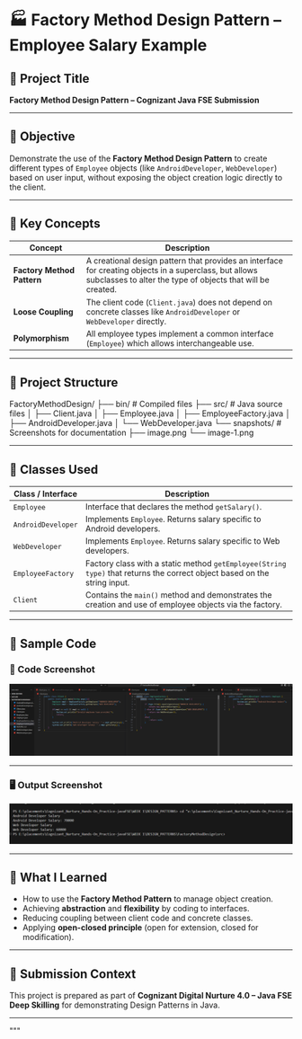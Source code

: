 # 🏭 Factory Method Design Pattern – Employee Salary Example

## 📌 Project Title  
**Factory Method Design Pattern – Cognizant Java FSE Submission**

---

## 🎯 Objective  
Demonstrate the use of the **Factory Method Design Pattern** to create different types of `Employee` objects (like `AndroidDeveloper`, `WebDeveloper`) based on user input, without exposing the object creation logic directly to the client.

---

## 🧩 Key Concepts  

| Concept | Description |
|--------|-------------|
| **Factory Method Pattern** | A creational design pattern that provides an interface for creating objects in a superclass, but allows subclasses to alter the type of objects that will be created. |
| **Loose Coupling** | The client code (`Client.java`) does not depend on concrete classes like `AndroidDeveloper` or `WebDeveloper` directly. |
| **Polymorphism** | All employee types implement a common interface (`Employee`) which allows interchangeable use. |

---

## 📁 Project Structure

FactoryMethodDesign/
├── bin/ #  Compiled files
├── src/ # Java source files
│ ├── Client.java
│ ├── Employee.java
│ ├── EmployeeFactory.java
│ ├── AndroidDeveloper.java
│ └── WebDeveloper.java
└── snapshots/ # Screenshots for documentation
├── image.png
└── image-1.png



---

## 📁 Classes Used

| Class / Interface | Description |
|------------------|-------------|
| `Employee` | Interface that declares the method `getSalary()`. |
| `AndroidDeveloper` | Implements `Employee`. Returns salary specific to Android developers. |
| `WebDeveloper` | Implements `Employee`. Returns salary specific to Web developers. |
| `EmployeeFactory` | Factory class with a static method `getEmployee(String type)` that returns the correct object based on the string input. |
| `Client` | Contains the `main()` method and demonstrates the creation and use of employee objects via the factory. |

---

## 🔧 Sample Code  

### 📸 Code Screenshot  
![Code Screenshot](snapshots/image.png)

---

### 🖥️ Output Screenshot  
![Output Screenshot](snapshots/image-1.png)

---

## 🧠 What I Learned

- How to use the **Factory Method Pattern** to manage object creation.
- Achieving **abstraction** and **flexibility** by coding to interfaces.
- Reducing coupling between client code and concrete classes.
- Applying **open-closed principle** (open for extension, closed for modification).

---

## 📝 Submission Context

This project is prepared as part of **Cognizant Digital Nurture 4.0 – Java FSE Deep Skilling** for demonstrating Design Patterns in Java.

---
"""